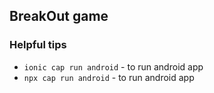 ## BreakOut game

### Helpful tips

- `ionic cap run android` - to run android app
- `npx cap run android` - to run android app
